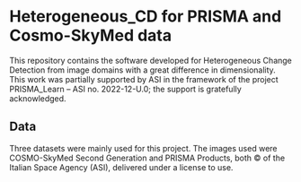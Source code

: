 # Heterogeneous_CD for PRISMA and Cosmo-SkyMed data
This repository contains the software developed for Heterogeneous Change Detection from image domains with a great difference in dimensionality. This work was partially supported by ASI in the framework of the project PRISMA_Learn – ASI no. 2022-12-U.0; the support is gratefully acknowledged.

## Data
Three datasets were mainly used for this project.
The images used were COSMO-SkyMed Second Generation and PRISMA Products, both © of the Italian Space Agency (ASI), delivered under a license to use.
